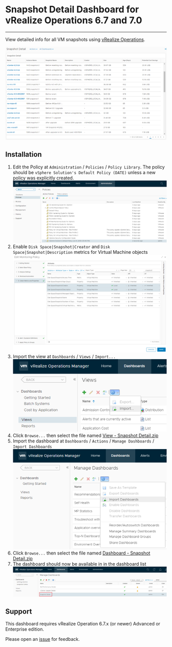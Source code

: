 # Snapshot Detail Dashboard for vRealize Operations 6.7 and 7.0
---------

View detailed info for all VM snapshots using [vRealize Operations](https://www.vmware.com/products/vrealize-operations.html).

![Snapshot Detail](https://raw.githubusercontent.com/notoriousbdg/vrops-dashboard-snapshot_detail/master/Dashboard.png)


## Installation
1. Edit the Policy at `Administration` / `Policies` / `Policy Library`.  The policy should be `vSphere Solution's Default Policy (DATE)` unless a new policy was explicitly created.  
![Policy Library](https://raw.githubusercontent.com/notoriousbdg/vrops-dashboard-snapshot_detail/master/Policy_Library.png)
2. Enable `Disk Space|Snapshot|Creator` and `Disk Space|Snapshot|Description` metrics for Virtual Machine objects  
![Policy Metrics](https://raw.githubusercontent.com/notoriousbdg/vrops-dashboard-snapshot_detail/master/Policy_Metrics.png)
3. Import the view at `Dashboards` / `Views` / `Import...`  
![Import View](https://raw.githubusercontent.com/notoriousbdg/vrops-dashboard-snapshot_detail/master/Import_View.png)
4. Click `Browse...` then select the file named [View - Snapshot Detail.zip](https://github.com/notoriousbdg/vrops-dashboard-snapshot_detail/raw/master/View%20-%20Snapshot%20Detail.zip)
5. Import the dashboard at `Dashboards` / `Actions` / `Manage Dashboards` / `Import Dashboards`  
![Import Dashboard](https://raw.githubusercontent.com/notoriousbdg/vrops-dashboard-snapshot_detail/master/Import_Dashboard.png)
6. Click `Browse...` then select the file named [Dashboard - Snapshot Detail.zip](https://github.com/notoriousbdg/vrops-dashboard-snapshot_detail/raw/master/Dashboard%20-%20Snapshot%20Detail.zip)
7. The dashboard should now be available in in the dashboard list  
![Dashboard List](https://raw.githubusercontent.com/notoriousbdg/vrops-dashboard-snapshot_detail/master/Dashboard_List.png)


## Support

This dashboard requires vRealize Operation 6.7.x (or newer) Advanced or Enterprise edition.

Please open an [issue](https://github.com/notoriousbdg/vrops-dashboard-snapshot_detail/issues) for feedback.
